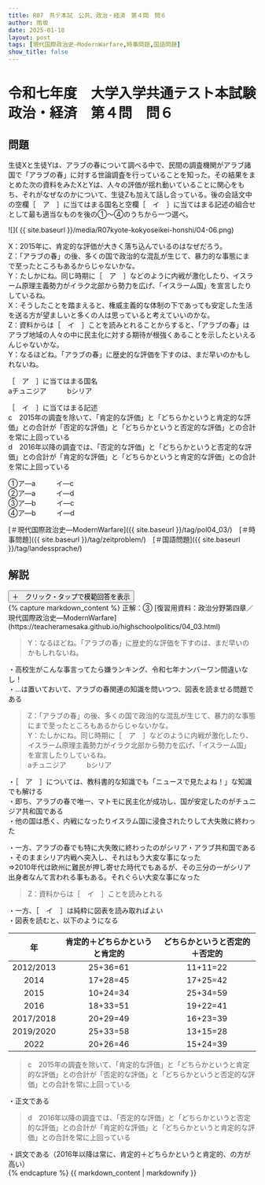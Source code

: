 ```yaml
---
title: R07　共テ本試　公共、政治・経済　第４問　問６
author: 雨坂
date: 2025-01-18
layout: post
tags: [現代国際政治史―ModernWarfare,時事問題,国語問題]
show_title: false
---
```

  
# 令和七年度　大学入学共通テスト本試験　政治・経済　第４問　問６  
  
## 問題  
生徒Xと生徒Yは、アラブの春について調べる中で、民間の調査機関がアラブ諸国で「アラブの春」に対する世論調査を行っていることを知った。その結果をまとめた次の資料をみたXとYは、人々の評価が揺れ動いていることに関心をもち、それがなぜなのかについて、生徒Zも加えて話し合っている。後の会話文中の空欄［　ア　］に当てはまる国名と空欄［　イ　］に当てはまる記述の組合せとして最も適当なものを後の①～④のうちから一つ選べ。  
  
![]( {{ site.baseurl }}/media/R07kyote-kokyoseikei-honshi/04-06.png)  
  
X：2015年に、肯定的な評価が大きく落ち込んでいるのはなぜだろう。  
Z：「アラブの春」の後、多くの国で政治的な混乱が生じて、暴力的な事態にまで至ったところもあるからじゃないかな。  
Y：たしかにね。同じ時期に［　ア　］などのように内戦が激化したり、イスラーム原理主義勢力がイラク北部から勢力を広げ、「イスラーム国」を宣言したりしているね。  
X：そうしたことを踏まえると、権威主義的な体制の下であっても安定した生活を送る方が望ましいと多くの人は思っていると考えていいのかな。  
Z：資料からは［　イ　］ことを読みとれることからすると、「アラブの春」はアラブ地域の人々の中に民主化に対する期待が根強くあることを示したといえるんじゃないかな。  
Y：なるほどね。「アラブの春」に歴史的な評価を下すのは、まだ早いのかもしれないね。  
  
［　ア　］に当てはまる国名  
aチュニジア　　　bシリア  
  
［　イ　］に当てはまる記述  
c　2015年の調査を除いて、「肯定的な評価」と「どちらかというと肯定的な評価」との合計が「否定的な評価」と「どちらかというと否定的な評価」との合計を常に上回っている  
d　2016年以降の調査では、「否定的な評価」と「どちらかというと否定的な評価」との合計が「肯定的な評価」と「どちらかというと肯定的な評価」との合計を常に上回っている  
  
①ア―a　　　イ―c  
②ア―a　　　イ―d  
③ア―b　　　イ―c  
④ア―b　　　イ―d  
  
[＃現代国際政治史―ModernWarfare]({{ site.baseurl }}/tag/pol04_03/)　[＃時事問題]({{ site.baseurl }}/tag/zeitproblem/)　[＃国語問題]({{ site.baseurl }}/tag/landessprache/)  
  
## 解説  
<div class="collapsible">
  <button class="collapsible-button">＋　クリック・タップで模範回答を表示</button>
  <div class="collapsible-content">
    {% capture markdown_content %}
正解：③  
[復習用資料：政治分野第四章／現代国際政治史―ModernWarfare](https://teacheramesaka.github.io/highschoolpolitics/04_03.html)  
  
>Y：なるほどね。「アラブの春」に歴史的な評価を下すのは、まだ早いのかもしれないね。  
  
・高校生がこんな事言ってたら嫌ランキング、令和七年ナンバーワン間違いなし！  
・…は置いておいて、アラブの春関連の知識を問いつつ、図表を読ませる問題である  
  
>Z：「アラブの春」の後、多くの国で政治的な混乱が生じて、暴力的な事態にまで至ったところもあるからじゃないかな。  
>Y：たしかにね。同じ時期に［　ア　］などのように内戦が激化したり、イスラーム原理主義勢力がイラク北部から勢力を広げ、「イスラーム国」を宣言したりしているね。  
>aチュニジア　　　bシリア  
  
・［　ア　］については、教科書的な知識でも「ニュースで見たよね！」な知識でも解ける  
・即ち、アラブの春で唯一、マトモに民主化が成功し、国が安定したのがチュニジア共和国である  
・他の国は悉く、内戦になったりイスラム国に浸食されたりして大失敗に終わった  
  
・一方、アラブの春でも特に大失敗に終わったのがシリア・アラブ共和国である  
・そのままシリア内戦へ突入し、それはもう大変な事になった  
⇒2010年代は欧州に難民が押し寄せた時代でもあるが、その三分の一がシリア出身者なんて言われる事もある。それぐらい大変な事になった  
  
>Z：資料からは［　イ　］ことを読みとれる  
  
・一方、［　イ　］は純粋に図表を読み取ればよい  
・図表を読むと、以下のようになる  
  
|年|肯定的＋どちらかというと肯定的|どちらかというと否定的＋否定的|
|:---:|:---:|:---:|
|2012/2013|25+36=61|11+11=22|
|2014|17+28=45|17+25=42|
|2015|10+24=34|25+34=59|
|2016|18+33=51|19+22=41|
|2017/2018|20+29=49|16+23=39|
|2019/2020|25+33=58|13+15=28|
|2022|20+26=46|15+24=39|
  
>c　2015年の調査を除いて、「肯定的な評価」と「どちらかというと肯定的な評価」との合計が「否定的な評価」と「どちらかというと否定的な評価」との合計を常に上回っている  
  
・正文である  
  
>d　2016年以降の調査では、「否定的な評価」と「どちらかというと否定的な評価」との合計が「肯定的な評価」と「どちらかというと肯定的な評価」との合計を常に上回っている  
  
・誤文である（2016年以降は常に、肯定的＋どちらかというと肯定的、の方が高い）  
    {% endcapture %}
    {{ markdown_content | markdownify }}
  </div>
</div>